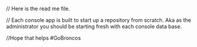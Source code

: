 // Here is the read me file. 

// Each console app is built to start up a  repository from scratch. Aka as the administrator you should be starting fresh with each console data base. 

//Hope that helps #GoBroncos